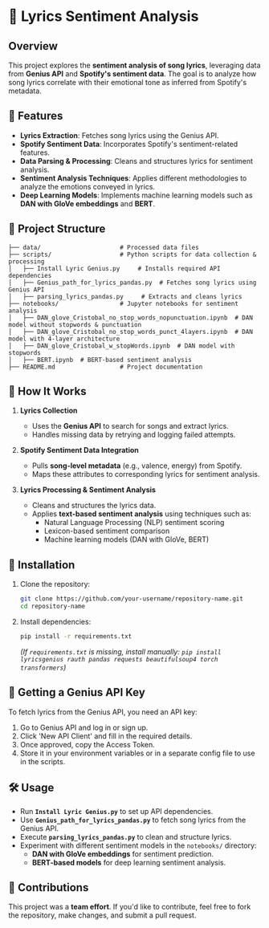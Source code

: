 # 🎵 Lyrics Sentiment Analysis

## Overview
This project explores the **sentiment analysis of song lyrics**, leveraging data from **Genius API** and **Spotify's sentiment data**. The goal is to analyze how song lyrics correlate with their emotional tone as inferred from Spotify's metadata. 

## 🚀 Features
- **Lyrics Extraction**: Fetches song lyrics using the Genius API.
- **Spotify Sentiment Data**: Incorporates Spotify's sentiment-related features.
- **Data Parsing & Processing**: Cleans and structures lyrics for sentiment analysis.
- **Sentiment Analysis Techniques**: Applies different methodologies to analyze the emotions conveyed in lyrics.
- **Deep Learning Models**: Implements machine learning models such as **DAN with GloVe embeddings** and **BERT**.

## 📂 Project Structure
```
├── data/                      # Processed data files
├── scripts/                   # Python scripts for data collection & processing
│   ├── Install Lyric Genius.py     # Installs required API dependencies
│   ├── Genius_path_for_lyrics_pandas.py  # Fetches song lyrics using Genius API
│   ├── parsing_lyrics_pandas.py     # Extracts and cleans lyrics   
├── notebooks/                 # Jupyter notebooks for sentiment analysis
│   ├── DAN_glove_Cristobal_no_stop_words_nopunctuation.ipynb  # DAN model without stopwords & punctuation
│   ├── DAN_glove_Cristobal_no_stop_words_punct_4layers.ipynb  # DAN model with 4-layer architecture
│   ├── DAN_glove_Cristobal_w_stopWords.ipynb  # DAN model with stopwords
│   ├── BERT.ipynb  # BERT-based sentiment analysis
├── README.md                  # Project documentation
```

## 📜 How It Works
1. **Lyrics Collection**
   - Uses the **Genius API** to search for songs and extract lyrics.
   - Handles missing data by retrying and logging failed attempts.

2. **Spotify Sentiment Data Integration**
   - Pulls **song-level metadata** (e.g., valence, energy) from Spotify.
   - Maps these attributes to corresponding lyrics for sentiment analysis.

3. **Lyrics Processing & Sentiment Analysis**
   - Cleans and structures the lyrics data.
   - Applies **text-based sentiment analysis** using techniques such as:
     - Natural Language Processing (NLP) sentiment scoring
     - Lexicon-based sentiment comparison
     - Machine learning models (DAN with GloVe, BERT)

## 🔧 Installation
1. Clone the repository:
   ```bash
   git clone https://github.com/your-username/repository-name.git
   cd repository-name
   ```
2. Install dependencies:
   ```bash
   pip install -r requirements.txt
   ```
   *(If `requirements.txt` is missing, install manually: `pip install lyricsgenius rauth pandas requests beautifulsoup4 torch transformers`)*

## 🎵 Getting a Genius API Key
To fetch lyrics from the Genius API, you need an API key:

1. Go to Genius API and log in or sign up.
2. Click 'New API Client' and fill in the required details.
3. Once approved, copy the Access Token.
4. Store it in your environment variables or in a separate config file to use in the scripts.

## 🛠 Usage
- Run **`Install Lyric Genius.py`** to set up API dependencies.
- Use **`Genius_path_for_lyrics_pandas.py`** to fetch song lyrics from the Genius API.
- Execute **`parsing_lyrics_pandas.py`** to clean and structure lyrics.
- Experiment with different sentiment models in the `notebooks/` directory:
  - **DAN with GloVe embeddings** for sentiment prediction.
  - **BERT-based models** for deep learning sentiment analysis.

## 📌 Contributions
This project was a **team effort**. If you'd like to contribute, feel free to fork the repository, make changes, and submit a pull request.
